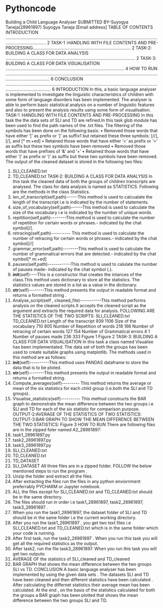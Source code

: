# Pythoncode
Building a Child Language Analyser
SUBMITTED BY-Suyogya Taneja(28961897)
Suyogya Taneja
[Email address]
TABLE OF CONTENTS
INTRODUCTION ............................................................................................................................................................. 2
TASK-1 :HANDLING WITH FILE CONTENTS AND PRE-PROCESSING................................................................................ 2
TASK-2: BUILDING A CLASS FOR DATA ANALYSIS .......................................................................................................... 2
TASK-3: BUILDING A CLASS FOR DATA VISUALISATION ................................................................................................. 4
HOW TO RUN ................................................................................................................................................................ 6
CONCLUSION ................................................................................................................................................................. 6
INTRODUCTION
In this, a basic language analyser is implemented to investigate the linguistic characteristics of children with some form of language disorders has been implemented. The analyser is able to perform basic statistical analysis on a number of linguistic features and also to present the analysis results using some form of visualisation.
TASK-1 :HANDLING WITH FILE CONTENTS AND PRE-PROCESSING
In this task the the data sets of SLI and TD are refined.In this task glob module has been used to find the path names of the .txt files.
The filtering of the symbols has been done on the following basis:
• Removed those words that have either ‘[’ as prefix or ‘]’ as suffix1 but retained these three symbols: [//], [/], and [* m:+ed]
• Retained those words that have either ‘<’ as prefix or ‘>’ as suffix but these two symbols
have been removed
• Removed those words that have prefixes of ‘&’ and ‘+’
• Retained those words that have either ‘(’ as prefix or ‘)’ as suffix but these two symbols
have been removed.
The output of the cleaned dataset is stored in the following two files:
1. SLI_CLEANED.txt
2. TD_CLEANED.txt
TASK-2: BUILDING A CLASS FOR DATA ANALYSIS
In this task the cleaned data of both the groups of children transcripts are analysed.
The class for data analysis is named as STATISTICS. Following are the methods in the class Statistics.
1. len_of_transcript(self,path)------This method is used to calcualate the length of the transcript i.e is indicated by the number of statements.
2. size_of_vocabulary(self,path)------This method is used to calculate the size of the vocabulary i.e is indicated by the number of unique words.
3. repitition(self,path)--------This method is used to calculate the number of repetition for certain words or phrases.- indicated by the chat symbol[/].
4. retracing(self,path)---------- This method is used to calculate the number of retracing for certain words or phrases.- indicated by the chat symbol[//]
5. grammar_error(self,path)--------This method is used to calculate the number of grammatical errrors that are detected.- indicated by the chat symbol[* m:+ed]
6. pauses(self,path)------------This method is used to calulate the number of pauses made- indicated by the chat symbol (.).
7. __init__(self)----This is a constructor that creates the intances of the class.This method uses dictionary to store all the statistics. The statistics values are stored in a list as a value in the dictionary.
8. __str__(self)--------This method presents the output in readable format and returns a formatted string .
9. Analyse_script(self , cleaned_file)-----------This method performs analysis on the cleaned scripts.It accepts the cleaned script as the argument and extracts the required data for analysis.
FOLLOWING ARE THE STATISTICS OF THE TWO SCRIPTS:
SLI_CLEANED.txt
TD_CLEANED.txt
Length of the transcript
939
1106
Size of the vocabulary
710
805
Number of Repetition of words
218
166
Number of retracing of certain words
127
154
Number of Grammatical errors
4
1
Number of pauses made
236
333
Figure 1
Figure 2
TASK-3: BUILDING A CLASS FOR DATA VISUALISATION
In this task a class named Visualise has been implementated. The data set of both the groups has been used to create suitable graphs using matplotlib.
The methods used in this method are as follows:
1. __init__(self)----------This method uses PANDAS dataframe to store the data that is to be ploted.
2. __str__(self)--------This method presents the output in readable format and returns a formatted string.
3. Compute_averages(self)--------- This method returns the average or mean of the six statistics for each child group (i.e.both the SLI and TD groups).
4. Visualise_statistics(self)---------- This method constructs the BAR graph to demonstrate the mean difference between the two groups i.e SLI and TD for each of the six statistic for comparison purpose.
OUTPUT-2:AVERAGE OF THE STATISTICS OF TWO STATISTICS:
OUTPUT-3:BAR GRAPH TO SHOW THE MEAN DIFFERENCE BETWEEN THE TWO STATISTICS:
Figure 3
HOW TO RUN
There are following files are in the zipped foler named A2_28961897:
1. task1_28961897.py
2. task2_28961897.py
3. task3_28961897.py
4. SLI_CLEANED.txt
5. TD_CLEANED.txt
6. TD_DATASET
7. SLI_DATASET
All three files are in a zipped folder. FOLLOW the below mentioned steps to run the program .
1. Unzip the folder and extract all the files.
2. After extracting the files run the files in any python enviornment preferrably PYCHARM or Jupyter notebook.
3. ALL the files except for SLI_CLEANED.txt and TD_CLEANED.txt should be in the same directory.
4. The files should run in order i.e task1_28961897, task2_28961897, task3_28961897 .
5. When you run the task1_28961897, the dataset folder of SLI and TD should be in the same folder i.e the current working directory.
6. After you run the task1_28961897 , you get two text files i.e SLI_CLEANED.txt and TD_CLEANED.txt which is in the same folder which your code is running.
7. After first task, run the task2_28961897 . When you run this task you will get all the required statistics as the output.
8. After task2, run the file task3_28961897. When you run this task you will get two outputs:
1. AVERAGE OF the statistics of SLI_cleaned and TD_cleaned
2. BAR GRAPH that shows the mean difference between the two groups SLI vs TD.
CONCLUSION
A basic language analyser has been implemented by using the given data sets . The datasets SLI and TD have been cleaned and then different statistics have been calculated . After calculating the differnet statistics their average mean has been calculated. At the end , on the basis of the statistics calculated for both the groups a BAR graph has been plotted that shows the mean difference between the two groups SLI and TD.
